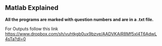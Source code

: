 ## Matlab Explained

**All the programs are marked with question numbers and are in a .txt file.**

For Outputs follow this link
https://www.dropbox.com/sh/vuhtkgb0ux9bzve/AADVKAiR8Mf5xI4T6AdwL4sTa?dl=0
